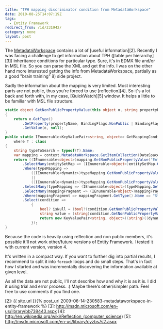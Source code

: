 ```yaml
---
title: "TPH mapping discriminator condition from MetadataWorkspace"
date: 2010-08-25T14:07:19Z
tags:
  - Entity Framework
redirect_from: /id/231942/
category: none
layout: post
---
```

The [MetadataWorkspace][1] contains a lot of [useful information][2]. Recently I was facing a challenge to get information about TPH ([table per hierarchy][3]) inheritance conditions for particular type. Sure, it's in EDMX file and/or in MSL file. So you can parse the XML and get the info. I was on the other hand more interested getting the info from MetadataWorkspace, partially as a good "brain training" 8) side project.

Sadly the information about the mapping is very limited. Most interesting parts are not public, thus you're forced to use [reflection][4]. So it's a lot back and forth with, in my case, [QuickWatch][5] window. It helps a little to be familiar with MSL file structure.

```csharp
static object GetNonPublicPropertyValue(this object o, string propertyName)
{
	return o.GetType()
		.GetProperty(propertyName, BindingFlags.NonPublic | BindingFlags.Instance)
		.GetValue(o, null);
}
public static IEnumerable<KeyValuePair<string, object>> GetMappingConditions<T>(this ObjectContext context)
	where T : class
{
	string typeToSearch = typeof(T).Name;
	var mapping = context.MetadataWorkspace.GetItemCollection(DataSpace.CSSpace).First();
	return ((IEnumerable<object>)mapping.GetNonPublicPropertyValue("EntitySetMaps"))
		.SelectMany(entitySetMap => (IEnumerable<object>)entitySetMap.GetNonPublicPropertyValue("TypeMappings"))
		.Where(typeMapping =>
			((IEnumerable<dynamic>)typeMapping.GetNonPublicPropertyValue("IsOfTypes")).Any(type => type.Name == typeToSearch)
			||
			((IEnumerable<dynamic>)typeMapping.GetNonPublicPropertyValue("Types")).Any(type => type.Name == typeToSearch))
		.SelectMany(typeMapping => (IEnumerable<object>)typeMapping.GetNonPublicPropertyValue("MappingFragments"))
		.SelectMany(mappingFragment => (IEnumerable<object>)mappingFragment.GetNonPublicPropertyValue("AllProperties"))
		.Where(mappingFragment => mappingFragment.GetType().Name == "StorageConditionPropertyMapping")
		.Select(condition =>
			{
				bool? isNull = (bool?)condition.GetNonPublicPropertyValue("IsNull");
				string value = (string)condition.GetNonPublicPropertyValue("Value");
				return new KeyValuePair<string, object>((string)((dynamic)condition.GetNonPublicPropertyValue("ColumnProperty")).Name, (isNull.HasValue ? (object)isNull.Value : (object)value));
			});
}
```

Because the code is heavily using reflection and non public members, it's possible it'll not work other/future versions of Entity Framework. I tested it with current version, version 4.

It's written in a compact way. If you want to further dig into partial results, I recommend to split it into `foreach` loops and do small steps. That's in fact how I started and was incrementally discovering the information available at given level.

As all the data are not public, I'll not describe how and why it is as it is. I did it using trial and error process. :) Maybe there's other/simpler path. Feel free to use comments if you find one.

[1]: http://msdn.microsoft.com/en-us/library/system.data.metadata.edm.metadataworkspace.aspx
[2]: {{ site.url }}{% post_url 2009-06-14-230583-metadataworkspace-in-entity-framework %}
[3]: http://msdn.microsoft.com/en-us/library/bb738443.aspx
[4]: http://en.wikipedia.org/wiki/Reflection_(computer_science)
[5]: http://msdn.microsoft.com/en-us/library/cyzbs7s2.aspx